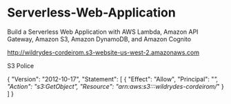 # Serverless-Web-Application
Build a Serverless Web Application with AWS Lambda, Amazon API Gateway, Amazon S3, Amazon DynamoDB, and Amazon Cognito


 http://wildrydes-cordeirom.s3-website-us-west-2.amazonaws.com
 
 S3 Police
 
 {
    "Version": "2012-10-17",
    "Statement": [
        {
            "Effect": "Allow",
            "Principal": "*",
            "Action": "s3:GetObject",
            "Resource": "arn:aws:s3:::wildrydes-cordeirom/*"
        }
    ]
}
